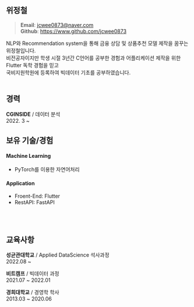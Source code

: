 ## 위정철
> **Email**: jcwee0873@naver.com\
> **Github**: https://www.github.com/jcwee0873
   
NLP와 Recommendation system을 통해 금융 상담 및 상품추천 모델 제작을 꿈꾸는 위정철입니다.\
비전공자이지만 학생 시절 3년간 C언어를 공부한 경험과 어플리케이션 제작을 위한 Flutter 독학 경험을 믿고\
국비지원학원에 등록하여 빅데이터 기초를 공부하였습니다.
</br>
</br>

## 경력  
__CGINSIDE__ / 데이터 분석  
2022. 3 ~
   
## 보유 기술/경험
#### Machine Learning
- PyTorch를 이용한 자연어처리

#### Application
- Froent-End: Flutter
- RestAPI: FastAPI  
</br>
</br>
   
   
## 교육사항   
__성균관대학교__ / Applied DataScience 석사과정   
2022.08 ~ 

__비트캠프__ / 빅데이터 과정   
2021.07 ~ 2022.01   
   
__경희대학교__ / 경영학 학사   
2013.03 ~ 2020.06
